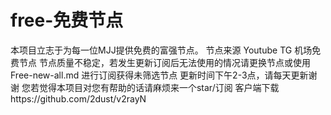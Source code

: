 # free-免费节点
本项目立志于为每一位MJJ提供免费的富强节点。
节点来源 Youtube TG 机场免费节点
节点质量不稳定，若发生更新订阅后无法使用的情况请更换节点或使用 Free-new-all.md 进行订阅获得未筛选节点
更新时间下午2-3点，请每天更新谢谢
您若觉得本项目对您有帮助的话请麻烦来一个star/订阅
客户端下载https://github.com/2dust/v2rayN
